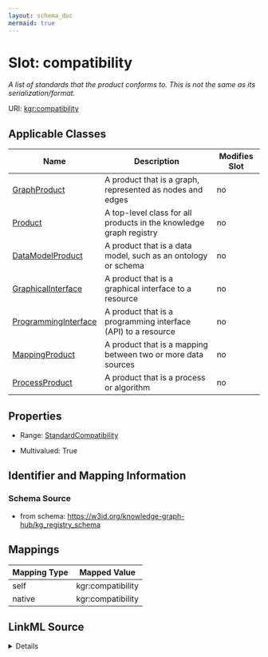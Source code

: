 ```yaml
---
layout: schema_doc
mermaid: true
---
```




# Slot: compatibility


_A list of standards that the product conforms to. This is not the same as its serialization/format._





URI: [kgr:compatibility](https://w3id.org/bridge2ai/data-sheets-schema/compatibility)



<!-- no inheritance hierarchy -->





## Applicable Classes

| Name | Description | Modifies Slot |
| --- | --- | --- |
| [GraphProduct](GraphProduct.html) | A product that is a graph, represented as nodes and edges |  no  |
| [Product](Product.html) | A top-level class for all products in the knowledge graph registry |  no  |
| [DataModelProduct](DataModelProduct.html) | A product that is a data model, such as an ontology or schema |  no  |
| [GraphicalInterface](GraphicalInterface.html) | A product that is a graphical interface to a resource |  no  |
| [ProgrammingInterface](ProgrammingInterface.html) | A product that is a programming interface (API) to a resource |  no  |
| [MappingProduct](MappingProduct.html) | A product that is a mapping between two or more data sources |  no  |
| [ProcessProduct](ProcessProduct.html) | A product that is a process or algorithm |  no  |







## Properties

* Range: [StandardCompatibility](StandardCompatibility.html)

* Multivalued: True





## Identifier and Mapping Information







### Schema Source


* from schema: https://w3id.org/knowledge-graph-hub/kg_registry_schema




## Mappings

| Mapping Type | Mapped Value |
| ---  | ---  |
| self | kgr:compatibility |
| native | kgr:compatibility |




## LinkML Source

<details>
```yaml
name: compatibility
description: A list of standards that the product conforms to. This is not the same
  as its serialization/format.
from_schema: https://w3id.org/knowledge-graph-hub/kg_registry_schema
rank: 1000
alias: compatibility
owner: Product
domain_of:
- Product
range: StandardCompatibility
multivalued: true
inlined: true

```
</details>
